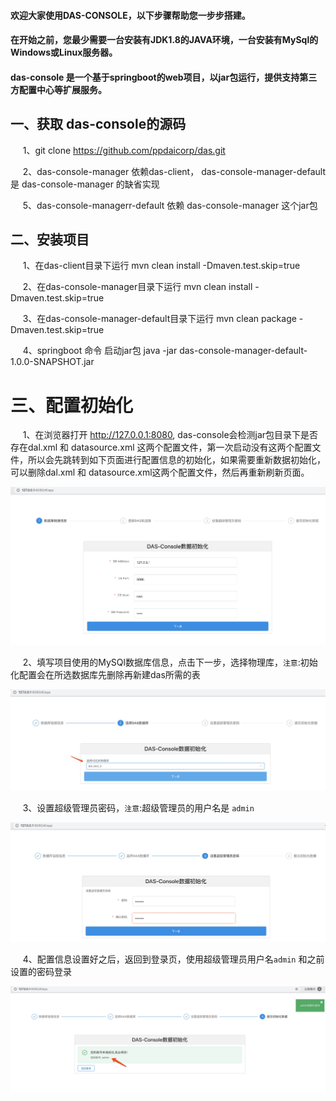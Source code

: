 #### 欢迎大家使用DAS-CONSOLE，以下步骤帮助您一步步搭建。
#### 在开始之前，您最少需要一台安装有JDK1.8的JAVA环境，一台安装有MySql的Windows或Linux服务器。
#### das-console 是一个基于springboot的web项目，以jar包运行，提供支持第三方配置中心等扩展服务。

## 一、获取 das-console的源码

&nbsp;&nbsp;&nbsp;&nbsp; 1、git clone https://github.com/ppdaicorp/das.git

&nbsp;&nbsp;&nbsp;&nbsp; 2、das-console-manager 依赖das-client， das-console-manager-default 是 das-console-manager 的缺省实现

&nbsp;&nbsp;&nbsp;&nbsp; 5、das-console-managerr-default 依赖 das-console-manager 这个jar包

## 二、安装项目

&nbsp;&nbsp;&nbsp;&nbsp; 1、在das-client目录下运行 mvn clean install -Dmaven.test.skip=true

&nbsp;&nbsp;&nbsp;&nbsp; 2、在das-console-manager目录下运行 mvn clean install -Dmaven.test.skip=true

&nbsp;&nbsp;&nbsp;&nbsp; 3、在das-console-manager-default目录下运行 mvn clean package -Dmaven.test.skip=true

&nbsp;&nbsp;&nbsp;&nbsp; 4、springboot 命令 启动jar包  java -jar das-console-manager-default-1.0.0-SNAPSHOT.jar

# 三、配置初始化

&nbsp;&nbsp;&nbsp;&nbsp; 1、在浏览器打开 http://127.0.0.1:8080, das-console会检测jar包目录下是否存在dal.xml 和 datasource.xml 这两个配置文件，第一次启动没有这两个配置文件，所以会先跳转到如下页面进行配置信息的初始化，如果需要重新数据初始化，可以删除dal.xml 和 datasource.xml这两个配置文件，然后再重新刷新页面。

![image](./img/安装-1.png)

&nbsp;&nbsp;&nbsp;&nbsp; 2、填写项目使用的MySQl数据库信息，点击下一步，选择物理库，`注意`:初始化配置会在所选数据库先删除再新建das所需的表

![image](./img/安装-2.png)

&nbsp;&nbsp;&nbsp;&nbsp; 3、设置超级管理员密码，`注意`:超级管理员的用户名是 `admin`

![image](./img/安装-3.png)

&nbsp;&nbsp;&nbsp;&nbsp; 4、配置信息设置好之后，返回到登录页，使用超级管理员用户名`admin` 和之前设置的密码登录

![image](./img/安装-4.png)


